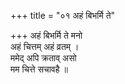 +++
title = "०१ अहं बिभर्मि ते"

+++
अहं बिभर्मि ते मनो  
अहं चित्तम् अहं व्रतम् ।  
ममेद् अपि क्रताव् असो  
मम चित्ते सचावहै ॥